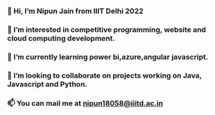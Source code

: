### 👋 Hi, I’m Nipun Jain from IIIT Delhi 2022
### 👀 I’m interested in competitive programming, website and cloud computing development.
### 🌱 I’m currently learning power bi,azure,angular javascript.
### 💞️ I’m looking to collaborate on projects working on Java, Javascript and Python.
### 📫 You can mail me at nipun18058@iiitd.ac.in
